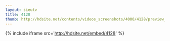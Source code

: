 ```yaml
---
layout: sieutv
title: 4128
thumb: http://hdsite.net/contents/videos_screenshots/4000/4128/preview_360p.mp4.jpg
---
```

{% include iframe src='http://hdsite.net/embed/4128' %}
 
